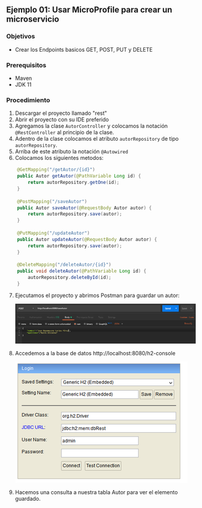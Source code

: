 ## Ejemplo 01: Usar MicroProfile para crear un microservicio

### Objetivos
* Crear los Endpoints basicos GET, POST, PUT y DELETE

### Prerequisitos
* Maven
* JDK 11

### Procedimiento

1. Descargar el proyecto llamado "rest" 
2. Abrir el proyecto con su IDE preferido
3. Agregamos la clase `AutorController` y colocamos la notación `@RestController` al principio de la clase.
4. Adentro de la clase colocamos el atributo `autorRepository` de tipo `autorRepository`.
5. Arriba de este atributo la notación `@Autowired`
6. Colocamos los siguientes metodos:

```java
    @GetMapping("/getAutor/{id}")
	public Autor getAutor(@PathVariable Long id) {
		return autorRepository.getOne(id);
	}
	
	@PostMapping("/saveAutor")
	public Autor saveAutor(@RequestBody Autor autor) {
		return autorRepository.save(autor);
	}
	
	@PutMapping("/updateAutor")
	public Autor updateAutor(@RequestBody Autor autor) {
		return autorRepository.save(autor);
	}
	
	@DeleteMapping("/deleteAutor/{id}")
	public void deleteAutor(@PathVariable Long id) {
		autorRepository.deleteById(id);
	}
```
7. Ejecutamos el proyecto y abrimos Postman para guardar un autor:

    ![Postman](img/post.png)

8. Accedemos a la base de datos http://localhost:8080/h2-console 

    ![Postman](img/h2.png)

9. Hacemos una consulta a nuestra tabla Autor para ver el elemento guardado.

